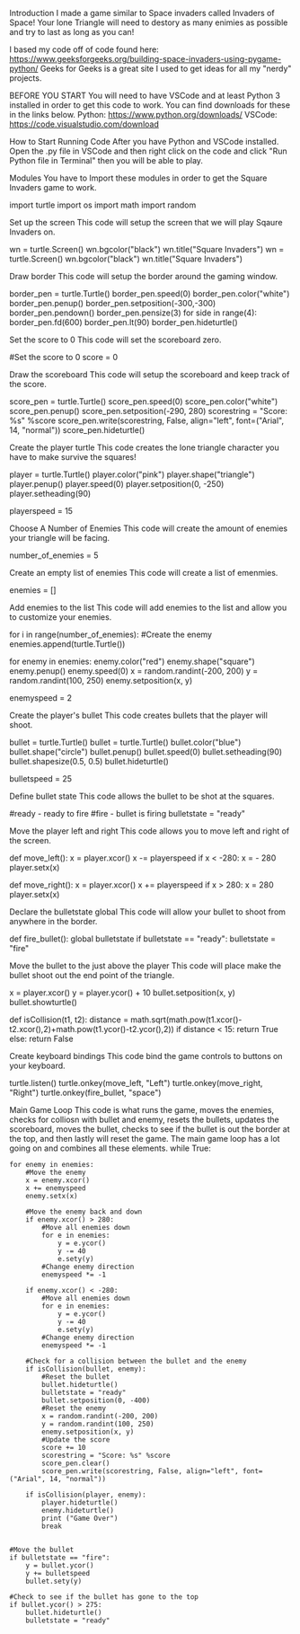 Introduction
I made a game similar to Space invaders called Invaders of Space! Your lone Triangle will need to destory as many enimies as possible and try to last as long as you can!

I based my code off of code found here: https://www.geeksforgeeks.org/building-space-invaders-using-pygame-python/
Geeks for Geeks is a great site I used to get ideas for all my "nerdy" projects.

BEFORE YOU START
You will need to have VSCode and at least Python 3 installed in order to get this code to work. You can find downloads for these in the links below. Python: https://www.python.org/downloads/ VSCode: https://code.visualstudio.com/download

How to Start Running Code
After you have Python and VSCode installed. Open the .py file in VSCode and then right click on the code and click "Run Python file in Terminal" then you will be able to play.

Modules
You have to Import these modules in order to get the Square Invaders game to work.

import turtle
import os
import math
import random

Set up the screen
This code will setup the screen that we will play Sqaure Invaders on.

wn = turtle.Screen()
wn.bgcolor("black")
wn.title("Square Invaders")
wn = turtle.Screen()
wn.bgcolor("black")
wn.title("Square Invaders")

Draw border
This code will setup the border around the gaming window.

border_pen = turtle.Turtle()
border_pen.speed(0)
border_pen.color("white")
border_pen.penup()
border_pen.setposition(-300,-300)
border_pen.pendown()
border_pen.pensize(3)
for side in range(4):
	border_pen.fd(600)
	border_pen.lt(90)
border_pen.hideturtle()	

Set the score to 0
This code will set the scoreboard zero.

#Set the score to 0
score = 0

Draw the scoreboard
This code will setup the scoreboard and keep track of the score.

score_pen = turtle.Turtle()
score_pen.speed(0)
score_pen.color("white")
score_pen.penup()
score_pen.setposition(-290, 280)
scorestring = "Score: %s" %score
score_pen.write(scorestring, False, align="left", font=("Arial", 14, "normal"))
score_pen.hideturtle()

Create the player turtle
This code creates the lone triangle character you have to make survive the squares!

player = turtle.Turtle()
player.color("pink")
player.shape("triangle")
player.penup()
player.speed(0)
player.setposition(0, -250)
player.setheading(90)

playerspeed = 15

Choose A Number of Enemies
This code will create the amount of enemies your triangle will be facing.

number_of_enemies = 5

Create an empty list of enemies
This code will create a list of emenmies.

enemies = []

Add enemies to the list
This code will add enemies to the list and allow you to customize your enemies.

for i in range(number_of_enemies):
	#Create the enemy
	enemies.append(turtle.Turtle())

for enemy in enemies:
	enemy.color("red")
	enemy.shape("square")
	enemy.penup()
	enemy.speed(0)
	x = random.randint(-200, 200)
	y = random.randint(100, 250)
	enemy.setposition(x, y)

enemyspeed = 2

Create the player's bullet
This code creates bullets that the player will shoot.

bullet = turtle.Turtle()
bullet = turtle.Turtle()
bullet.color("blue")
bullet.shape("circle")
bullet.penup()
bullet.speed(0)
bullet.setheading(90)
bullet.shapesize(0.5, 0.5)
bullet.hideturtle()

bulletspeed = 25

Define bullet state
This code allows the bullet to be shot at the squares.

#ready - ready to fire
#fire - bullet is firing
bulletstate = "ready"


Move the player left and right
This code allows you to move left and right of the screen.

def move_left():
	x = player.xcor()
	x -= playerspeed
	if x < -280:
		x = - 280
	player.setx(x)
	
def move_right():
	x = player.xcor()
	x += playerspeed
	if x > 280:
		x = 280
	player.setx(x)
  
Declare the bulletstate global
This code will allow your bullet to shoot from anywhere in the border.	

def fire_bullet():
	global bulletstate
	if bulletstate == "ready":
		bulletstate = "fire"
    
Move the bullet to the just above the player
This code will place make the bullet shoot out the end point of the triangle.

x = player.xcor()
y = player.ycor() + 10
bullet.setposition(x, y)
bullet.showturtle()

def isCollision(t1, t2):
	distance = math.sqrt(math.pow(t1.xcor()-t2.xcor(),2)+math.pow(t1.ycor()-t2.ycor(),2))
	if distance < 15:
		return True
	else:
		return False
    
Create keyboard bindings
This code bind the game controls to buttons on your keyboard.

turtle.listen()
turtle.onkey(move_left, "Left")
turtle.onkey(move_right, "Right")
turtle.onkey(fire_bullet, "space")

Main Game Loop
This code is what runs the game, moves the enemies, checks for colliosn with bullet and enemy, resets the bullets, updates the scoreboard, moves the bullet, checks to see if the bullet is out the border at the top, and then lastly will reset the game. The main game loop has a lot going on and combines all these elements.
while True:
	
	for enemy in enemies:
		#Move the enemy
		x = enemy.xcor()
		x += enemyspeed
		enemy.setx(x)

		#Move the enemy back and down
		if enemy.xcor() > 280:
			#Move all enemies down
			for e in enemies:
				y = e.ycor()
				y -= 40
				e.sety(y)
			#Change enemy direction
			enemyspeed *= -1
		
		if enemy.xcor() < -280:
			#Move all enemies down
			for e in enemies:
				y = e.ycor()
				y -= 40
				e.sety(y)
			#Change enemy direction
			enemyspeed *= -1
			
		#Check for a collision between the bullet and the enemy
		if isCollision(bullet, enemy):
			#Reset the bullet
			bullet.hideturtle()
			bulletstate = "ready"
			bullet.setposition(0, -400)
			#Reset the enemy
			x = random.randint(-200, 200)
			y = random.randint(100, 250)
			enemy.setposition(x, y)
			#Update the score
			score += 10
			scorestring = "Score: %s" %score
			score_pen.clear()
			score_pen.write(scorestring, False, align="left", font=("Arial", 14, "normal"))
		
		if isCollision(player, enemy):
			player.hideturtle()
			enemy.hideturtle()
			print ("Game Over")
			break

		
	#Move the bullet
	if bulletstate == "fire":
		y = bullet.ycor()
		y += bulletspeed
		bullet.sety(y)
	
	#Check to see if the bullet has gone to the top
	if bullet.ycor() > 275:
		bullet.hideturtle()
		bulletstate = "ready"
